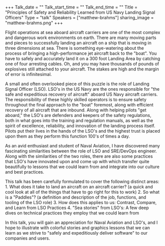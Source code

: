 +++
Talk_date = ""
Talk_start_time = ""
Talk_end_time = ""
Title = "Principles of Safety and Reliability Learned from US Navy Landing Signal Officers"
Type = "talk"
Speakers = ["matthew-brahms"]
sharing_image = "matthew-brahms.png"
+++

Flight operations at sea aboard aircraft carriers are one of the most complex and dangerous work environments on earth. There are many moving parts and pieces to successfully landing an aircraft on a ship that is moving in three dimensions at sea. There is something eye-watering about the process of bringing a high-performance jet aircraft back to the "boat". You have to safely and accurately land it on a 300 foot Landing Area by catching one of four arresting cables. Oh, and you may have thousands of pounds of explosives still attached to your aircraft. The stakes are high and the margin of error is infinitesimal.

A small and often overlooked piece of this puzzle is the role of Landing Signal Officer (LSO). LSO's in the US Navy are the ones responsible for "the safe and expeditious recovery of aircraft" aboard US Navy aircraft carriers. The responsibility of these highly skilled operators is to ensure safety throughout the final approach to the "boat" foremost, along with efficient recovery of all aircraft that are inbound. Along with helping pilots "get aboard," the LSO's are defenders and keepers of the safety regulations, both in what goes into the training and regulation manuals, as well as the spirit of excellence, reliability, and innovation of the landing process itself. Pilots put their lives in the hands of the LSO's and the highest trust is placed upon them as they perform this function 100's of times a day.

As an avid enthusiast and student of Naval Aviation, I have discovered many fascinating similarities between the role of LSO and SRE/DevOps engineer. Along with the similarities of the two roles, there are also some practices that LSO's have innovated upon and come up with which transfer quite beautifully to lessons that we could learn from and integrate into our culture and best practices.

This talk has been carefully formulated to cover the following distinct areas: 1. What does it take to land an aircraft on an aircraft carrier? (a quick and cool look at all of the things that have to go right for this to work) 2. So what is a "Paddles"? (a definition and description of the job, functions, and tooling of the LSO role) 3. How does this applies to us: Contrast, Compare, and Learn from LSO Practices 4. "Sea stories" from LSO's: A few deep dives on technical practices they employ that we could learn from

In this talk, you will gain an appreciation for Naval Aviation and LSO's, and I hope to illustrate with colorful stories and graphics lessons that we can learn as we strive to "safely and expeditiously deliver software" to our companies and users.
